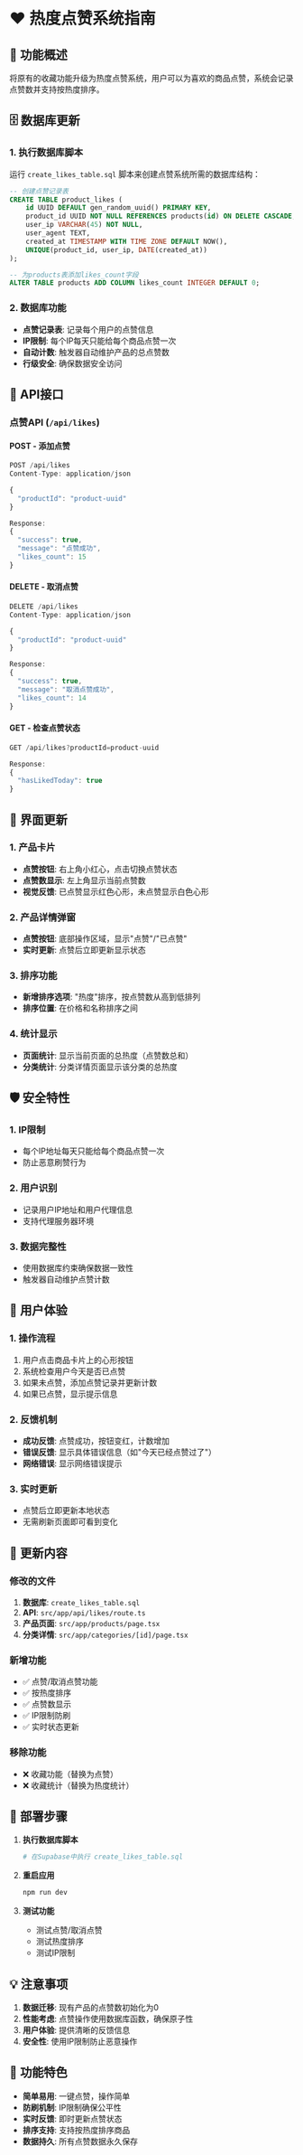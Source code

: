 # ❤️ 热度点赞系统指南

## 🎯 功能概述

将原有的收藏功能升级为热度点赞系统，用户可以为喜欢的商品点赞，系统会记录点赞数并支持按热度排序。

## 🗄️ 数据库更新

### 1. 执行数据库脚本
运行 `create_likes_table.sql` 脚本来创建点赞系统所需的数据库结构：

```sql
-- 创建点赞记录表
CREATE TABLE product_likes (
    id UUID DEFAULT gen_random_uuid() PRIMARY KEY,
    product_id UUID NOT NULL REFERENCES products(id) ON DELETE CASCADE,
    user_ip VARCHAR(45) NOT NULL,
    user_agent TEXT,
    created_at TIMESTAMP WITH TIME ZONE DEFAULT NOW(),
    UNIQUE(product_id, user_ip, DATE(created_at))
);

-- 为products表添加likes_count字段
ALTER TABLE products ADD COLUMN likes_count INTEGER DEFAULT 0;
```

### 2. 数据库功能
- **点赞记录表**: 记录每个用户的点赞信息
- **IP限制**: 每个IP每天只能给每个商品点赞一次
- **自动计数**: 触发器自动维护产品的总点赞数
- **行级安全**: 确保数据安全访问

## 🔧 API接口

### 点赞API (`/api/likes`)

#### POST - 添加点赞
```javascript
POST /api/likes
Content-Type: application/json

{
  "productId": "product-uuid"
}

Response:
{
  "success": true,
  "message": "点赞成功",
  "likes_count": 15
}
```

#### DELETE - 取消点赞
```javascript
DELETE /api/likes
Content-Type: application/json

{
  "productId": "product-uuid"
}

Response:
{
  "success": true,
  "message": "取消点赞成功",
  "likes_count": 14
}
```

#### GET - 检查点赞状态
```javascript
GET /api/likes?productId=product-uuid

Response:
{
  "hasLikedToday": true
}
```

## 🎨 界面更新

### 1. 产品卡片
- **点赞按钮**: 右上角小红心，点击切换点赞状态
- **点赞数显示**: 左上角显示当前点赞数
- **视觉反馈**: 已点赞显示红色心形，未点赞显示白色心形

### 2. 产品详情弹窗
- **点赞按钮**: 底部操作区域，显示"点赞"/"已点赞"
- **实时更新**: 点赞后立即更新显示状态

### 3. 排序功能
- **新增排序选项**: "热度"排序，按点赞数从高到低排列
- **排序位置**: 在价格和名称排序之间

### 4. 统计显示
- **页面统计**: 显示当前页面的总热度（点赞数总和）
- **分类统计**: 分类详情页面显示该分类的总热度

## 🛡️ 安全特性

### 1. IP限制
- 每个IP地址每天只能给每个商品点赞一次
- 防止恶意刷赞行为

### 2. 用户识别
- 记录用户IP地址和用户代理信息
- 支持代理服务器环境

### 3. 数据完整性
- 使用数据库约束确保数据一致性
- 触发器自动维护点赞计数

## 📱 用户体验

### 1. 操作流程
1. 用户点击商品卡片上的心形按钮
2. 系统检查用户今天是否已点赞
3. 如果未点赞，添加点赞记录并更新计数
4. 如果已点赞，显示提示信息

### 2. 反馈机制
- **成功反馈**: 点赞成功，按钮变红，计数增加
- **错误反馈**: 显示具体错误信息（如"今天已经点赞过了"）
- **网络错误**: 显示网络错误提示

### 3. 实时更新
- 点赞后立即更新本地状态
- 无需刷新页面即可看到变化

## 🔄 更新内容

### 修改的文件
1. **数据库**: `create_likes_table.sql`
2. **API**: `src/app/api/likes/route.ts`
3. **产品页面**: `src/app/products/page.tsx`
4. **分类详情**: `src/app/categories/[id]/page.tsx`

### 新增功能
- ✅ 点赞/取消点赞功能
- ✅ 按热度排序
- ✅ 点赞数显示
- ✅ IP限制防刷
- ✅ 实时状态更新

### 移除功能
- ❌ 收藏功能（替换为点赞）
- ❌ 收藏统计（替换为热度统计）

## 🚀 部署步骤

1. **执行数据库脚本**
   ```bash
   # 在Supabase中执行 create_likes_table.sql
   ```

2. **重启应用**
   ```bash
   npm run dev
   ```

3. **测试功能**
   - 测试点赞/取消点赞
   - 测试热度排序
   - 测试IP限制

## 💡 注意事项

1. **数据迁移**: 现有产品的点赞数初始化为0
2. **性能考虑**: 点赞操作使用数据库函数，确保原子性
3. **用户体验**: 提供清晰的反馈信息
4. **安全性**: 使用IP限制防止恶意操作

## 🎉 功能特色

- **简单易用**: 一键点赞，操作简单
- **防刷机制**: IP限制确保公平性
- **实时反馈**: 即时更新点赞状态
- **排序支持**: 支持按热度排序商品
- **数据持久**: 所有点赞数据永久保存 